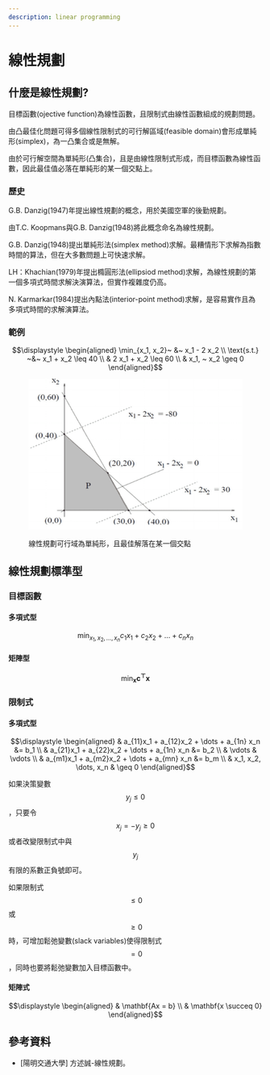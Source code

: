 ```yaml
---
description: linear programming
---
```


# 線性規劃

## 什麼是線性規劃?

目標函數(ojective function)為線性函數，且限制式由線性函數組成的規劃問題。

由凸最佳化問題可得多個線性限制式的可行解區域(feasible domain)會形成單純形(simplex)，為一凸集合或是無解。

由於可行解空間為單純形(凸集合)，且是由線性限制式形成，而目標函數為線性函數，因此最佳值必落在單純形的某一個交點上。

### 歷史

G.B. Danzig(1947)年提出線性規劃的概念，用於美國空軍的後勤規劃。

由T.C. Koopmans與G.B. Danzig(1948)將此概念命名為線性規劃。

G.B. Danzig(1948)提出單純形法(simplex method)求解。最糟情形下求解為指數時間的算法，但在大多數問題上可快速求解。

LH：Khachian(1979)年提出橢圓形法(ellipsiod method)求解，為線性規劃的第一個多項式時間求解決演算法，但實作複雜度仍高。

N. Karmarkar(1984)提出內點法(interior-point method)求解，是容易實作且為多項式時間的求解演算法。



### 範例

$$\displaystyle  \begin{aligned} \min_{x_1, x_2}~ &~ x_1 - 2 x_2 \\ \text{s.t.} ~&~ x_1 + x_2 \leq 40 \\     & 2 x_1 + x_2 \leq 60 \\     & x_1, ~ x_2 \geq 0 \end{aligned}$$

<figure><img src="../.gitbook/assets/feasible_domain-min.png" alt=""><figcaption><p>線性規劃可行域為單純形，且最佳解落在某一個交點</p></figcaption></figure>

## 線性規劃標準型

### 目標函數

#### 多項式型

$$\displaystyle \min_{x_1, x_2, \dots, x_n} c_1 x_1 + c_2 x_2 + \dots + c_n x_n$$

#### 矩陣型

$$\displaystyle \min_{\mathbf{x}} \mathbf{c^\top x}$$

### 限制式

#### 多項式型

$$\displaystyle  \begin{aligned} & a_{11}x_1 + a_{12}x_2 + \dots + a_{1n} x_n  &= b_1 \\ & a_{21}x_1 + a_{22}x_2 + \dots + a_{1n} x_n  &= b_2 \\ & \vdots  & \vdots \\ & a_{m1}x_1 + a_{m2}x_2 + \dots + a_{mn} x_n  &= b_m \\ & x_1, x_2, \dots, x_n & \geq 0 \end{aligned}$$

如果決策變數$$y_j \leq 0$$，只要令$$x_j = -y_j \geq 0$$或者改變限制式中與$$y_j$$有限的系數正負號即可。

如果限制式$$\leq 0$$或$$\geq 0$$時，可增加鬆弛變數(slack variables)使得限制式$$=0$$，同時也要將鬆弛變數加入目標函數中。

#### 矩陣式

$$\displaystyle  \begin{aligned} & \mathbf{Ax = b} \\ & \mathbf{x \succeq 0} \end{aligned}$$



## 參考資料

* \[陽明交通大學] 方述誠-線性規劃。
